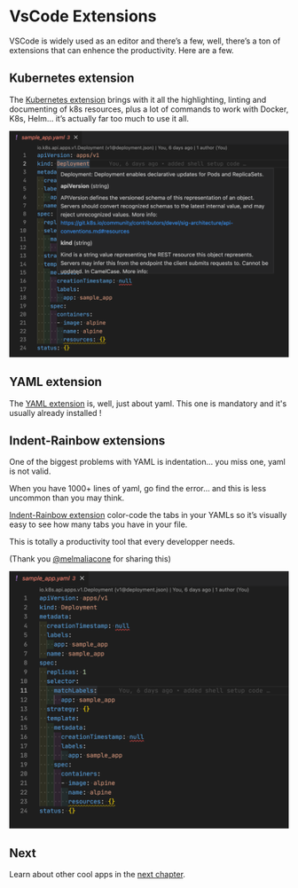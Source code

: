 # VsCode Extensions

VSCode is widely used as an editor and there’s a few, well, there’s a ton of extensions that can enhence the productivity. Here are a few.

## Kubernetes extension

The [Kubernetes extension](https://marketplace.visualstudio.com/items?itemName=ms-kubernetes-tools.vscode-kubernetes-tools) brings with it all the highlighting, linting and documenting of k8s resources, plus a lot of commands to work with Docker, K8s, Helm… it’s actually far too much to use it all.

![Kubernetes Extension](img/vscode-k8s.png)

## YAML extension

The [YAML extension](https://marketplace.visualstudio.com/items?itemName=redhat.vscode-yaml) is, well, just about yaml. This one is mandatory and it's usually already installed ! 

## Indent-Rainbow extensions

One of the biggest problems with YAML is indentation… you miss one, yaml is not valid. 

When you have 1000+ lines of yaml, go find the error… and this is less uncommon than you may think.

[Indent-Rainbow extension](https://github.com/oderwat/vscode-indent-rainbow) color-code the tabs in your YAMLs so it’s visually easy to see how many tabs you have in your file.

This is totally a productivity tool that every developper needs.

(Thank you [@melmaliacone](https://github.com/melmaliacone) for sharing this)

![vscode rainbow-indent](img/vscode-rainbow-indent.png)

## Next

Learn about other cool apps in the [next chapter](apps.md).